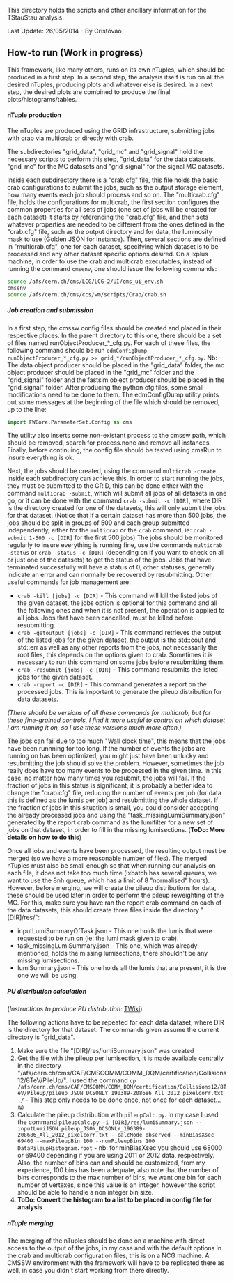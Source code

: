 This directory holds the scripts and other ancillary information for the TStauStau analysis.


Last Update: 26/05/2014 - By Cristóvão

How-to run  (Work in progress)
-------------
This framework, like many others, runs on its own nTuples, which should be produced in a first step.
In a second step, the analysis itself is run on all the desired nTuples, producing plots and whatever else is desired.
In a next step, the desired plots are combined to produce the final plots/histograms/tables.

#### nTuple production
The nTuples are produced using the GRID infrastructure, submitting jobs with crab via multicrab or directly with crab.

The subdirectories "grid_data", "grid_mc" and "grid_signal" hold the necessary scripts to perform this step, "grid_data" for the data datasets, "grid_mc" for the MC datasets and "grid_signal" for the signal MC datasets.

Inside each subdirectory there is a "crab.cfg" file, this file holds the basic crab configurations to submit the jobs, such as the output storage element, how many events each job should process and so on.
The "multicrab.cfg" file, holds the configurations for multicrab, the first section configures the common properties for all sets of jobs (one set of jobs will be created for each dataset) it starts by referencing the "crab.cfg" file, and then sets whatever properties are needed to be different from the ones defined in the "crab.cfg" file, such as the output directory and for data, the luminosity mask to use (Golden JSON for instance).
Then, several sections are defined in "multicrab.cfg", one for each dataset, specifying which dataset is to be processed and any other dataset specific options desired.
On a lxplus machine, in order to use the crab and multicrab executables, instead of running the command `cmsenv`, one should issue the following commands:
```bash
source /afs/cern.ch/cms/LCG/LCG-2/UI/cms_ui_env.sh 
cmsenv
source /afs/cern.ch/cms/ccs/wm/scripts/Crab/crab.sh
```

##### Job creation and submission
In a first step, the cmssw config files should be created and placed in their respective places. In the parent directory to this one, there should be a set of files named runObjectProducer_*_cfg.py. For each of these files, the following command should be run `edmConfigDump runObjectProducer_*_cfg.py >> grid_*/runObjectProducer_*_cfg.py`. Nb: The data object producer should be placed in the "grid_data" folder, the mc object producer should be placed in the "grid_mc" folder and the "grid_signal" folder and the fastsim object producer should be placed in the "grid_signal" folder.
After producing the python cfg files, some small modifications need to be done to them. The edmConfigDump utility prints out some messages at the beginning of the file which should be removed, up to the line:
```python
import FWCore.ParameterSet.Config as cms
```
The utility also inserts some non-existant process to the cmssw path, which should be removed, search for process.none and remove all instances. Finally, before continuing, the config file should be tested using cmsRun to insure everything is ok.

Next, the jobs should be created, using the command `multicrab -create` inside each subdirectory can achieve this.
In order to start running the jobs, they must be submitted to the GRID, this can be done either with the command `multicrab -submit`, which will submit all jobs of all datasets in one go, or it can be done with the command `crab -submit -c [DIR]`, where DIR is the directory created for one of the datasets, this will only submit the jobs for that dataset. (Notice that if a certain dataset has more than 500 jobs, the jobs should be split in groups of 500  and each group submitted independently, either for the `multicrab` or the `crab` command, ie: `crab -submit 1-500 -c [DIR]` for the first 500 jobs)
The jobs should be monitored regularly to insure everything is running fine, use the commands `multicrab -status` or `crab -status -c [DIR]` (depending on if you want to check on all or just one of the datasets) to get the status of the jobs.
Jobs that have terminated successfully will have a status of 0, other statuses, generally indicate an error and can normally be recovered by resubmitting.
Other useful commands for job management are:
- `crab -kill [jobs] -c [DIR]` - This command will kill the listed jobs of the given dataset, the jobs option is optional for this command and all the following ones and when it is not present, the operation is applied to all jobs. Jobs that have been cancelled, must be killed before resubmitting.
- `crab -getoutput [jobs] -c [DIR]` - This command retrieves the output of the listed jobs for the given dataset, the output is the std::cout and std::err as well as any other reports from the jobs, not necessarily the root files, this depends on the options given to crab. Sometimes it is necessary to run this command on some jobs before resubmitting them.
- `crab -resubmit [jobs] -c [DIR]` - This command resubmits the listed jobs for the given dataset.
- `crab -report -c [DIR]` - This command generates a report on the processed jobs. This is important to generate the pileup distribution for data datasets.

*(There should be versions of all these commands for multicrab, but for these fine-grained controls, I find it more useful to control on which dataset I am running it on, so I use these versions much more often.)*

The jobs can fail due to too much "Wall clock time", this means that the jobs have been runnning for too long. If the number of events the jobs are running on has been optimized, you might just have been unlucky and resubmitting the job should solve the problem. However, sometimes the job really does have too many events to be processed in the given time. In this case, no matter how many times you resubmit, the jobs will fail. If the fraction of jobs in this status is significant, it is probably a better idea to change the "crab.cfg" file, reducing the number of events per job (for data this is defined as the lumis per job) and resubmitting the whole dataset. If the fraction of jobs in this situation is small, you could consider accepting the already processed jobs and using the "task_missingLumiSummary.json" generated by the report crab command as the lumifilter for a new set of jobs on that dataset, in order to fill in the missing lumisections.
(**ToDo: More details on how to do this**)

Once all jobs and events have been processed, the resulting output must be merged (so we have a more reasonable number of files). The merged nTuples must also be small enough so that when running our analysis on each file, it does not take too much time (lxbatch has several queues, we want to use the 8nh queue, which has a limit of 8 "normalised" hours).
However, before merging, we will create the pileup distributions for data, these should be used later in order to perform the pileup reweighting of the MC. For this, make sure you have ran the report crab command on each of the data datasets, this should create three files inside the directory "[DIR]/res/":
- inputLumiSummaryOfTask.json   - This one holds the lumis that were requested to be run on (ie: the lumi mask given to crab).
- task_missingLumiSummary.json  - This one, which was already mentioned, holds the missing lumisections, there shouldn't be any missing lumisections.
- lumiSummary.json              - This one holds all the lumis that are present, it is the one we will be using.

##### PU distribution calculation
(*Instructions to produce PU distribution:* [TWiki](https://twiki.cern.ch/twiki/bin/viewauth/CMS/PileupJSONFileforData#Calculating_Your_Pileup_Distribu))

The following actions have to be repeated for each data dataset, where DIR is the directory for that dataset. The commands given assume the current directory is "grid_data".
  1. Make sure the file "[DIR]/res/lumiSummary.json" was created
  2. Get the file with the pileup per lumisection, it is made available centrally in the directory "/afs/cern.ch/cms/CAF/CMSCOMM/COMM_DQM/certification/Collisions12/8TeV/PileUp/". I used the command `cp /afs/cern.ch/cms/CAF/CMSCOMM/COMM_DQM/certification/Collisions12/8TeV/PileUp/pileup_JSON_DCSONLY_190389-208686_All_2012_pixelcorr.txt ./` - This step only needs to be done once, not once for each dataset... :stuck_out_tongue:
  3. Calculate the pileup distribution with `pileupCalc.py`. In my case I used the command `pileupCalc.py -i [DIR]/res/lumiSummary.json --inputLumiJSON pileup_JSON_DCSONLY_190389-208686_All_2012_pixelcorr.txt --calcMode observed --minBiasXsec 69400 --maxPileupBin 100 --numPileupBins 100 DataPileupHistogram.root` - nb: for minBiasXsec you should use 68000 or 69400 depending if you are using 2011 or 2012 data, respectively. Also, the number of bins can and should be customized, from my experience, 100 bins has been adequate, also note that the number of bins corresponds to the max number of bins, we want one bin for each number of vertexes, since this value is an integer, however the script should be able to handle a non integer bin size.
  4. **ToDo: Convert the histogram to a list to be placed in config file for analysis**

##### nTuple merging
The merging of the nTuples should be done on a machine with direct access to the output of the jobs, in my case and with the default options in the crab and multicrab configuration files, this is on a NCG machine.
A CMSSW environment with the framework will have to be replicated there as well, in case you didn't start working from there directly.

